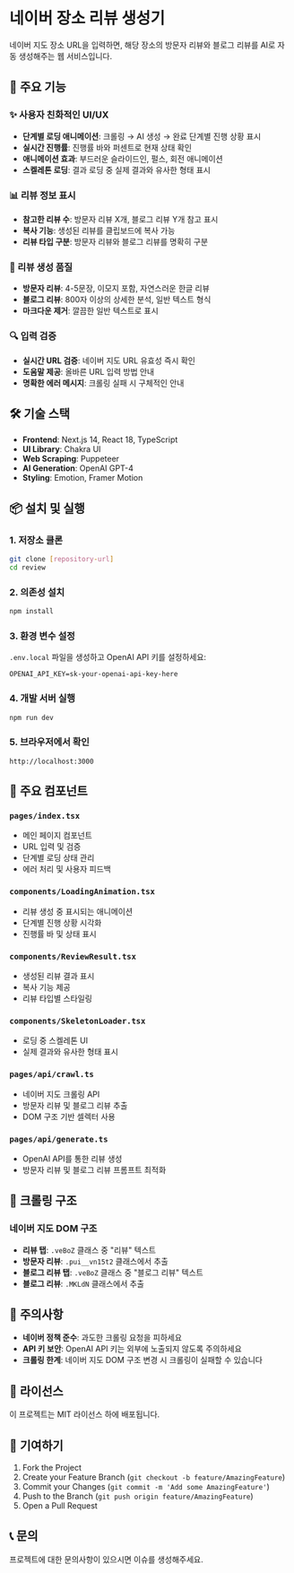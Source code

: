 # 네이버 장소 리뷰 생성기

네이버 지도 장소 URL을 입력하면, 해당 장소의 방문자 리뷰와 블로그 리뷰를 AI로 자동 생성해주는 웹 서비스입니다.

## 🚀 주요 기능

### ✨ 사용자 친화적인 UI/UX
- **단계별 로딩 애니메이션**: 크롤링 → AI 생성 → 완료 단계별 진행 상황 표시
- **실시간 진행률**: 진행률 바와 퍼센트로 현재 상태 확인
- **애니메이션 효과**: 부드러운 슬라이드인, 펄스, 회전 애니메이션
- **스켈레톤 로딩**: 결과 로딩 중 실제 결과와 유사한 형태 표시

### 📊 리뷰 정보 표시
- **참고한 리뷰 수**: 방문자 리뷰 X개, 블로그 리뷰 Y개 참고 표시
- **복사 기능**: 생성된 리뷰를 클립보드에 복사 가능
- **리뷰 타입 구분**: 방문자 리뷰와 블로그 리뷰를 명확히 구분

### 🎯 리뷰 생성 품질
- **방문자 리뷰**: 4-5문장, 이모지 포함, 자연스러운 한글 리뷰
- **블로그 리뷰**: 800자 이상의 상세한 분석, 일반 텍스트 형식
- **마크다운 제거**: 깔끔한 일반 텍스트로 표시

### 🔍 입력 검증
- **실시간 URL 검증**: 네이버 지도 URL 유효성 즉시 확인
- **도움말 제공**: 올바른 URL 입력 방법 안내
- **명확한 에러 메시지**: 크롤링 실패 시 구체적인 안내

## 🛠 기술 스택

- **Frontend**: Next.js 14, React 18, TypeScript
- **UI Library**: Chakra UI
- **Web Scraping**: Puppeteer
- **AI Generation**: OpenAI GPT-4
- **Styling**: Emotion, Framer Motion

## 📦 설치 및 실행

### 1. 저장소 클론
```bash
git clone [repository-url]
cd review
```

### 2. 의존성 설치
```bash
npm install
```

### 3. 환경 변수 설정
`.env.local` 파일을 생성하고 OpenAI API 키를 설정하세요:
```
OPENAI_API_KEY=sk-your-openai-api-key-here
```

### 4. 개발 서버 실행
```bash
npm run dev
```

### 5. 브라우저에서 확인
```
http://localhost:3000
```

## 🎨 주요 컴포넌트

### `pages/index.tsx`
- 메인 페이지 컴포넌트
- URL 입력 및 검증
- 단계별 로딩 상태 관리
- 에러 처리 및 사용자 피드백

### `components/LoadingAnimation.tsx`
- 리뷰 생성 중 표시되는 애니메이션
- 단계별 진행 상황 시각화
- 진행률 바 및 상태 표시

### `components/ReviewResult.tsx`
- 생성된 리뷰 결과 표시
- 복사 기능 제공
- 리뷰 타입별 스타일링

### `components/SkeletonLoader.tsx`
- 로딩 중 스켈레톤 UI
- 실제 결과와 유사한 형태 표시

### `pages/api/crawl.ts`
- 네이버 지도 크롤링 API
- 방문자 리뷰 및 블로그 리뷰 추출
- DOM 구조 기반 셀렉터 사용

### `pages/api/generate.ts`
- OpenAI API를 통한 리뷰 생성
- 방문자 리뷰 및 블로그 리뷰 프롬프트 최적화

## 🔧 크롤링 구조

### 네이버 지도 DOM 구조
- **리뷰 탭**: `.veBoZ` 클래스 중 "리뷰" 텍스트
- **방문자 리뷰**: `.pui__vn15t2` 클래스에서 추출
- **블로그 리뷰 탭**: `.veBoZ` 클래스 중 "블로그 리뷰" 텍스트
- **블로그 리뷰**: `.MKLdN` 클래스에서 추출

## 🚨 주의사항

- **네이버 정책 준수**: 과도한 크롤링 요청을 피하세요
- **API 키 보안**: OpenAI API 키는 외부에 노출되지 않도록 주의하세요
- **크롤링 한계**: 네이버 지도 DOM 구조 변경 시 크롤링이 실패할 수 있습니다

## 📝 라이선스

이 프로젝트는 MIT 라이선스 하에 배포됩니다.

## 🤝 기여하기

1. Fork the Project
2. Create your Feature Branch (`git checkout -b feature/AmazingFeature`)
3. Commit your Changes (`git commit -m 'Add some AmazingFeature'`)
4. Push to the Branch (`git push origin feature/AmazingFeature`)
5. Open a Pull Request

## 📞 문의

프로젝트에 대한 문의사항이 있으시면 이슈를 생성해주세요. 